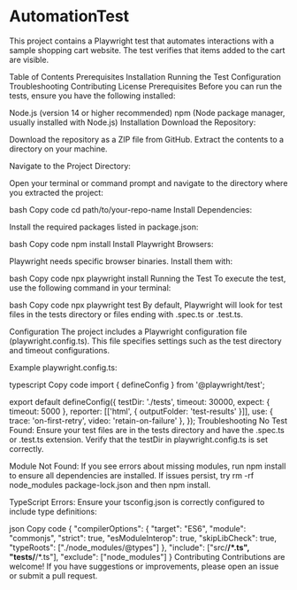 # AutomationTest
This project contains a Playwright test that automates interactions with a sample shopping cart website. The test verifies that items added to the cart are visible.

Table of Contents
Prerequisites
Installation
Running the Test
Configuration
Troubleshooting
Contributing
License
Prerequisites
Before you can run the tests, ensure you have the following installed:

Node.js (version 14 or higher recommended)
npm (Node package manager, usually installed with Node.js)
Installation
Download the Repository:

Download the repository as a ZIP file from GitHub. Extract the contents to a directory on your machine.

Navigate to the Project Directory:

Open your terminal or command prompt and navigate to the directory where you extracted the project:

bash
Copy code
cd path/to/your-repo-name
Install Dependencies:

Install the required packages listed in package.json:

bash
Copy code
npm install
Install Playwright Browsers:

Playwright needs specific browser binaries. Install them with:

bash
Copy code
npx playwright install
Running the Test
To execute the test, use the following command in your terminal:

bash
Copy code
npx playwright test
By default, Playwright will look for test files in the tests directory or files ending with .spec.ts or .test.ts.

Configuration
The project includes a Playwright configuration file (playwright.config.ts). This file specifies settings such as the test directory and timeout configurations.

Example playwright.config.ts:

typescript
Copy code
import { defineConfig } from '@playwright/test';

export default defineConfig({
  testDir: './tests',
  timeout: 30000,
  expect: {
    timeout: 5000
  },
  reporter: [['html', { outputFolder: 'test-results' }]],
  use: {
    trace: 'on-first-retry',
    video: 'retain-on-failure'
  },
});
Troubleshooting
No Test Found: Ensure your test files are in the tests directory and have the .spec.ts or .test.ts extension. Verify that the testDir in playwright.config.ts is set correctly.

Module Not Found: If you see errors about missing modules, run npm install to ensure all dependencies are installed. If issues persist, try rm -rf node_modules package-lock.json and then npm install.

TypeScript Errors: Ensure your tsconfig.json is correctly configured to include type definitions:

json
Copy code
{
  "compilerOptions": {
    "target": "ES6",
    "module": "commonjs",
    "strict": true,
    "esModuleInterop": true,
    "skipLibCheck": true,
    "typeRoots": ["./node_modules/@types"]
  },
  "include": ["src/**/*.ts", "tests/**/*.ts"],
  "exclude": ["node_modules"]
}
Contributing
Contributions are welcome! If you have suggestions or improvements, please open an issue or submit a pull request.
